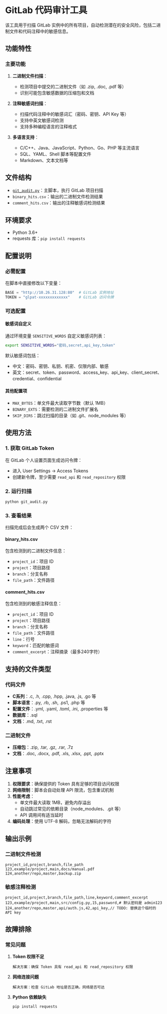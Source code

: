 # GitLab 代码审计工具

该工具用于扫描 GitLab 实例中的所有项目，自动检测潜在的安全风险，包括二进制文件和代码注释中的敏感信息。

## 功能特性

### 主要功能

1. **二进制文件扫描**：
   - 检测项目中提交的二进制文件（如 .zip, .doc, .pdf 等）
   - 识别可能包含敏感数据的压缩包和文档

2. **注释敏感词扫描**：
   - 扫描代码注释中的敏感词汇（密码、密钥、API Key 等）
   - 支持中英文敏感词检测
   - 支持多种编程语言的注释格式

3. **多语言支持**：
   - C/C++、Java、JavaScript、Python、Go、PHP 等主流语言
   - SQL、YAML、Shell 脚本等配置文件
   - Markdown、文本文档等

## 文件结构

- [`git_audit.py`](git_audit.py)：主脚本，执行 GitLab 项目扫描
- `binary_hits.csv`：输出的二进制文件检测结果
- `comment_hits.csv`：输出的注释敏感词检测结果

## 环境要求

- Python 3.6+
- requests 库：`pip install requests`

## 配置说明

### 必需配置

在脚本中直接修改以下变量：

```python
BASE = "http://10.26.31.128:80"  # GitLab 实例地址
TOKEN = "glpat-xxxxxxxxxxxxx"    # GitLab 访问令牌
```

### 可选配置

#### 敏感词自定义

通过环境变量 `SENSITIVE_WORDS` 自定义敏感词列表：

```bash
export SENSITIVE_WORDS="密码,secret,api_key,token"
```

默认敏感词包括：
- 中文：密码、密钥、私钥、机密、仅限内部、敏感
- 英文：secret、token、password、access_key、api_key、client_secret、credential、confidential

#### 其他配置项

- `MAX_BYTES`：单文件最大读取字节数（默认 1MB）
- `BINARY_EXTS`：需要检测的二进制文件扩展名
- `SKIP_DIRS`：跳过扫描的目录（如 .git、node_modules 等）

## 使用方法

### 1. 获取 GitLab Token

在 GitLab 个人设置页面生成访问令牌：
- 进入 User Settings → Access Tokens
- 创建新令牌，至少需要 `read_api` 和 `read_repository` 权限

### 2. 运行扫描

```bash
python git_audit.py
```

### 3. 查看结果

扫描完成后会生成两个 CSV 文件：

#### binary_hits.csv
包含检测到的二进制文件信息：
- `project_id`：项目 ID
- `project`：项目路径
- `branch`：分支名称
- `file_path`：文件路径

#### comment_hits.csv
包含检测到的敏感注释信息：
- `project_id`：项目 ID  
- `project`：项目路径
- `branch`：分支名称
- `file_path`：文件路径
- `line`：行号
- `keyword`：匹配的敏感词
- `comment_excerpt`：注释摘录（最多240字符）

## 支持的文件类型

### 代码文件
- **C系列**：.c, .h, .cpp, .hpp, .java, .js, .go 等
- **脚本语言**：.py, .rb, .sh, .ps1, .php 等  
- **配置文件**：.yml, .yaml, .toml, .ini, .properties 等
- **数据库**：.sql
- **文档**：.md, .txt, .rst

### 二进制文件
- **压缩包**：.zip, .tar, .gz, .rar, .7z
- **文档**：.doc, .docx, .pdf, .xls, .xlsx, .ppt, .pptx

## 注意事项

1. **权限要求**：确保提供的 Token 具有足够的项目访问权限
2. **网络限制**：脚本会自动处理 API 限流，包含重试机制
3. **性能考虑**：
   - 单文件最大读取 1MB，避免内存溢出
   - 自动跳过常见的依赖目录（node_modules、.git 等）
   - API 调用间有适当延时
4. **编码处理**：使用 UTF-8 解码，忽略无法解码的字符

## 输出示例

### 二进制文件检测
```csv
project_id,project,branch,file_path
123,example/project,main,docs/manual.pdf
124,another/repo,master,backup.zip
```

### 敏感注释检测
```csv
project_id,project,branch,file_path,line,keyword,comment_excerpt
123,example/project,main,src/config.py,15,password,# 默认密码是 admin123
124,another/repo,master,api/auth.js,42,api_key,// TODO: 替换这个临时的 API key
```

## 故障排除

### 常见问题

1. **Token 权限不足**
   ```
   解决方案：确保 Token 具有 read_api 和 read_repository 权限
   ```

2. **网络连接问题**
   ```
   解决方案：检查 GitLab 地址是否正确，网络是否可达
   ```

3. **Python 依赖缺失**
   ```bash
   pip install requests
   ```